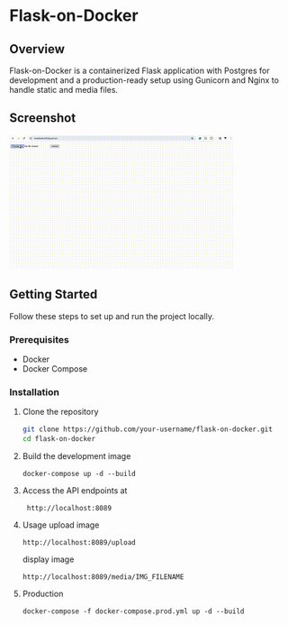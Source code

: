 # Flask-on-Docker

## Overview

Flask-on-Docker is a containerized Flask application with Postgres for development and a production-ready setup using Gunicorn and Nginx to handle static and media files.

## Screenshot

![GIF](uploadphoto.gif)

## Getting Started

Follow these steps to set up and run the project locally.

### Prerequisites

- Docker
- Docker Compose

### Installation

1. Clone the repository
   ```bash
   git clone https://github.com/your-username/flask-on-docker.git
   cd flask-on-docker
   ```

2. Build the development image
    ```
    docker-compose up -d --build
    ```
3. Access the API endpoints at 
    ```
     http://localhost:8089
    ```
4. Usage
    upload image
    ```
    http://localhost:8089/upload
    ```
    display image
    ```
    http://localhost:8089/media/IMG_FILENAME
    ```

5. Production

    ```
    docker-compose -f docker-compose.prod.yml up -d --build
    ```




